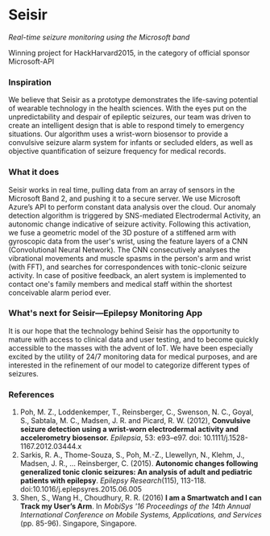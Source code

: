 # Seisir
*Real-time seizure monitoring using the Microsoft band*

Winning project for HackHarvard2015, in the category of official sponsor Microsoft-API

### Inspiration
We believe that Seisir as a prototype demonstrates the life-saving potential of wearable technology in the health sciences. With the eyes put on the unpredictability and despair of epileptic seizures, our team was driven to create an intelligent design that is able to respond timely to emergency situations.
Our algorithm uses a wrist-worn biosensor to provide a convulsive seizure alarm system for infants or secluded elders, as well as objective quantification of seizure frequency for medical records.

### What it does
Seisir works in real time, pulling data from an array of sensors in the Microsoft Band 2, and pushing it to a secure server. We use Microsoft Azure’s API to perform constant data analysis over the cloud.
Our anomaly detection algorithm is triggered by SNS-mediated Electrodermal Activity, an autonomic change indicative of seizure activity. Following this activation, we fuse a geometric model of the 3D posture of a stiffened arm with gyroscopic data from the user's wrist, using the feature layers of a CNN (Convolutional Neural Network). The CNN consecutively analyses the vibrational movements and muscle spasms in the person's arm and wrist (with FFT), and searches for correspondences with tonic-clonic seizure activity.
In case of positive feedback, an alert system is implemented to contact one's family members and medical staff within the shortest conceivable alarm period ever.

### What's next for Seisir—Epilepsy Monitoring App
It is our hope that the technology behind Seisir has the opportunity to mature with access to clinical data and user testing, and to become quickly accessible to the masses with the advent of IoT. We have been especially excited by the utility of 24/7 monitoring data for medical purposes, and are interested in the refinement of our model to categorize different types of seizures.

### References
1. Poh, M. Z., Loddenkemper, T., Reinsberger, C., Swenson, N. C., Goyal, S., Sabtala, M. C., Madsen, J. R. and Picard, R. W. (2012), **Convulsive seizure detection using a wrist-worn electrodermal activity and accelerometry biosensor.** *Epilepsia*, 53: e93–e97. doi: 10.1111/j.1528-1167.2012.03444.x
2. Sarkis, R. A., Thome-Souza, S., Poh, M.-Z., Llewellyn, N., Klehm, J., Madsen, J. R., … Reinsberger, C. (2015). **Autonomic changes following generalized tonic clonic seizures: An analysis of adult and pediatric patients with epilepsy**. *Epilepsy Research*(115), 113-118. doi:10.1016/j.eplepsyres.2015.06.005
3. Shen, S., Wang H., Choudhury, R. R. (2016) **I am a Smartwatch and I can Track my User’s Arm**. In _MobiSys '16 Proceedings of the 14th Annual International Conference on Mobile Systems, Applications, and Services_ (pp. 85-96). Singapore, Singapore.